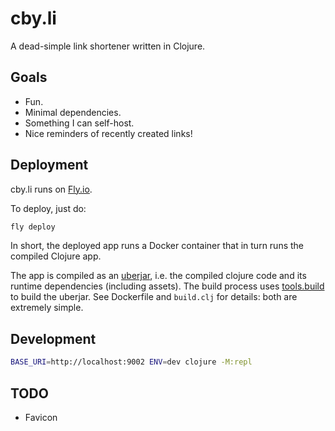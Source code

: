 # cby.li

A dead-simple link shortener written in Clojure.

## Goals

* Fun.
* Minimal dependencies.
* Something I can self-host.
* Nice reminders of recently created links!

## Deployment

cby.li runs on [Fly.io](https://fly.io).

To deploy, just do:

```sh
fly deploy
```

In short, the deployed app runs a Docker container that in turn runs the compiled Clojure app.

The app is compiled as an [uberjar](https://newbedev.com/what-is-an-uber-jar), i.e. the compiled clojure code and its runtime dependencies (including assets). The build process uses [tools.build](https://clojure.org/guides/tools_build) to build the uberjar. See Dockerfile and `build.clj` for details: both are extremely simple.

## Development

```sh
BASE_URI=http://localhost:9002 ENV=dev clojure -M:repl
```

## TODO

* Favicon

